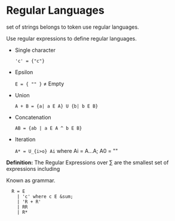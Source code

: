 Regular Languages
=================

set of strings belongs to token use regular languages.

Use regular expressions to define regular languages.

* Single character

  ` 'c' = {"c"} `

* Epsilon

  `E = { "" }` ≠ Empty

* Union 

  `A + B = {a| a E A} U {b| b E B}`

* Concatenation 

  `AB = {ab | a E A ^ b E B}`
  
* Iteration

  `A* = U_{i>o} Ai` where Ai = A...A; A0 = ""
  
**Definition:** The Regular Expressions over &sum; are the smallest set of expressions including

Known as grammar.

```
  R = E
    | 'c' where c E &sum;
    | 'R + R'
    | RR
    | R*
```
